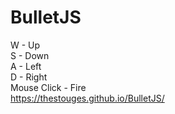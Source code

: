 # BulletJS
W - Up
<br/>
S - Down
<br/>
A - Left
<br/>
D - Right
<br/>
Mouse Click - Fire
<br/>
https://thestouges.github.io/BulletJS/
